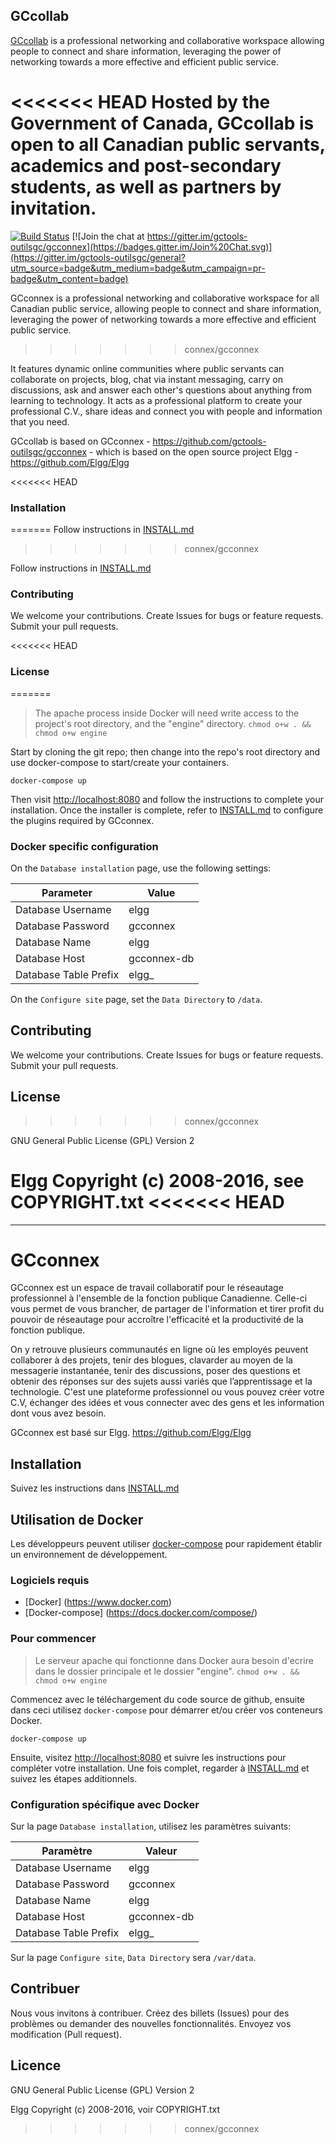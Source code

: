 ## GCcollab

[GCcollab](https://gccollab.ca/) is a professional networking and collaborative workspace allowing
people to connect and share information, leveraging the power of networking
towards a more effective and efficient public service. 

<<<<<<< HEAD
Hosted by the Government of Canada, GCcollab is open to all Canadian
public servants, academics and post-secondary students, as well as partners by
invitation. 
=======
[![Build Status](https://secure.travis-ci.org/gctools-outilsgc/gcconnex.svg?branch=gcconnex)](https://travis-ci.org/gctools-outilsgc/gcconnex)
[![Join the chat at https://gitter.im/gctools-outilsgc/gcconnex](https://badges.gitter.im/Join%20Chat.svg)](https://gitter.im/gctools-outilsgc/general?utm_source=badge&utm_medium=badge&utm_campaign=pr-badge&utm_content=badge)

GCconnex is a professional networking and collaborative workspace for all Canadian public service, allowing people to connect and share information, leveraging the power of networking towards a more effective and efficient public service.
>>>>>>> connex/gcconnex

It features dynamic online communities where public servants can
collaborate on projects, blog, chat via instant messaging, carry on
discussions, ask and answer each other's questions about anything from learning
to technology. It acts as a professional platform to create your professional
C.V., share ideas and connect you with people and information that you need.

GCcollab is based on GCconnex - https://github.com/gctools-outilsgc/gcconnex - which is based on the open source project Elgg - https://github.com/Elgg/Elgg


<<<<<<< HEAD
### Installation
=======
Follow instructions in [INSTALL.md](INSTALL.md)
>>>>>>> connex/gcconnex

Follow instructions in [INSTALL.md](https://github.com/gctools-outilsgc/gccollab/blob/gccollab/INSTALL.md)


### Contributing

We welcome your contributions. Create Issues for bugs or feature requests.
Submit your pull requests.


<<<<<<< HEAD
### License
=======
> The apache process inside Docker will need write access to the project's root
> directory, and the "engine" directory.  ```chmod o+w . && chmod o+w engine```

Start by cloning the git repo; then change into the repo's root directory and
use docker-compose to start/create your containers.

    docker-compose up

Then visit [http://localhost:8080](http://localhost:8080) and follow the
instructions to complete your installation.  Once the installer is complete,
refer to [INSTALL.md](INSTALL.md#configure-plugins) to configure the plugins
required by GCconnex.

### Docker specific configuration

On the `Database installation` page, use the following settings:

| Parameter             | Value         |
| --------------------- | ------------- |
| Database Username     | elgg          |
| Database Password     | gcconnex      |
| Database Name         | elgg          |
| Database Host         | gcconnex-db   |
| Database Table Prefix | elgg_         |

On the `Configure site` page, set the `Data Directory` to `/data`.

## Contributing

We welcome your contributions. Create Issues for bugs or feature requests. Submit your pull requests.

## License
>>>>>>> connex/gcconnex

GNU General Public License (GPL) Version 2

Elgg Copyright (c) 2008-2016, see COPYRIGHT.txt
<<<<<<< HEAD
=======

-------------------------------------------------------------------

# GCconnex

GCconnex est un espace de travail collaboratif pour le réseautage professionnel à l'ensemble de la fonction publique Canadienne. Celle-ci vous permet de vous brancher, de partager de l'information et tirer profit du pouvoir de réseautage pour accroître l'efficacité et la productivité de la fonction publique.

On y retrouve plusieurs communautés en ligne où les employés peuvent collaborer à des projets, tenir des blogues, clavarder au moyen de la messagerie instantanée, tenir des discussions, poser des questions et obtenir des réponses sur des sujets aussi variés que l’apprentissage et la technologie. C'est une plateforme professionnel ou vous pouvez créer votre C.V, échanger des idées et vous connecter avec des gens et les information dont vous avez besoin.

GCconnex est basé sur Elgg. https://github.com/Elgg/Elgg

## Installation

Suivez les instructions dans [INSTALL.md](INSTALL.md)

## Utilisation de Docker

Les développeurs peuvent utiliser
[docker-compose](https://docs.docker.com/compose/) pour rapidement établir un
environnement de développement.

### Logiciels requis

* [Docker] (https://www.docker.com)
* [Docker-compose] (https://docs.docker.com/compose/)

### Pour commencer

> Le serveur apache qui fonctionne dans Docker aura besoin d'ecrire dans le dossier
> principale et le dossier "engine".  ```chmod o+w . && chmod o+w engine```

Commencez avec le téléchargement du code source de github, ensuite dans ceci
utilisez `docker-compose` pour démarrer et/ou créer vos conteneurs Docker.

    docker-compose up

Ensuite, visitez [http://localhost:8080](http://localhost:8080) et suivre les
instructions pour compléter votre installation.  Une fois complet, regarder à
[INSTALL.md](INSTALL.md#configure-plugins) et suivez les étapes additionnels.

### Configuration spécifique avec Docker

Sur la page `Database installation`, utilisez les paramètres suivants:

| Paramètre             | Valeur        |
| --------------------- | ------------- |
| Database Username     | elgg          |
| Database Password     | gcconnex      |
| Database Name         | elgg          |
| Database Host         | gcconnex-db   |
| Database Table Prefix | elgg_         |

Sur la page `Configure site`, `Data Directory` sera `/var/data`.

## Contribuer

Nous vous invitons à contribuer.  Créez des billets (Issues) pour des problèmes ou demander des nouvelles fonctionnalités.  Envoyez vos modification (Pull request).

## Licence

GNU General Public License (GPL) Version 2

Elgg Copyright (c) 2008-2016, voir COPYRIGHT.txt
>>>>>>> connex/gcconnex
